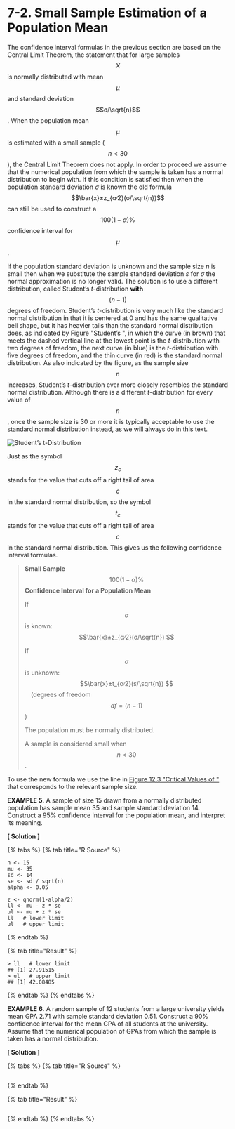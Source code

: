 # 7-2. Small Sample Estimation of a Population Mean

The confidence interval formulas in the previous section are based on the Central Limit Theorem, the statement that for large samples $$\bar{X}$$ is normally distributed with mean $$μ$$ and standard deviation $$σ/\sqrt{n}$$ . When the population mean $$μ$$ is estimated with a small sample \( $$n < 30$$ \), the Central Limit Theorem does not apply. In order to proceed we assume that the numerical population from which the sample is taken has a normal distribution to begin with. If this condition is satisfied then when the population standard deviation _σ_ is known the old formula $$\bar{x}±z_{α∕2}(σ/\sqrt{n})$$ can still be used to construct a $$100(1−α)\%$$ confidence interval for $$μ$$ .

If the population standard deviation is unknown and the sample size _n_ is small then when we substitute the sample standard deviation _s_ for _σ_ the normal approximation is no longer valid. The solution is to use a different distribution, called Student’s _t_-distribution **with** $$(n−1)$$ degrees of freedom. Student’s _t_-distribution is very much like the standard normal distribution in that it is centered at 0 and has the same qualitative bell shape, but it has heavier tails than the standard normal distribution does, as indicated by Figure  "Student’s ", in which the curve \(in brown\) that meets the dashed vertical line at the lowest point is the _t_-distribution with two degrees of freedom, the next curve \(in blue\) is the _t_-distribution with five degrees of freedom, and the thin curve \(in red\) is the standard normal distribution. As also indicated by the figure, as the sample size $$n$$ increases, Student’s _t_-distribution ever more closely resembles the standard normal distribution. Although there is a different _t_-distribution for every value of $$n$$ , once the sample size is 30 or more it is typically acceptable to use the standard normal distribution instead, as we will always do in this text.

![Student&#x2019;s t-Distribution](https://saylordotorg.github.io/text_introductory-statistics/section_11/3435a692ad23c4d5cf2b42e6aa8f5191.jpg)

Just as the symbol $$z_c$$ stands for the value that cuts off a right tail of area $$c$$ in the standard normal distribution, so the symbol $$t_c$$ stands for the value that cuts off a right tail of area $$c$$ in the standard normal distribution. This gives us the following confidence interval formulas.

> **Small Sample** $$100(1−α)\%$$ **Confidence Interval for a Population Mean** 
>
> If $$σ$$ is known: $$\bar{x}±z_{α∕2}(σ/\sqrt{n}) $$ 
>
> If $$σ$$ is unknown: $$\bar{x}±t_{α∕2}(s/\sqrt{n}) $$  \(degrees of freedom $$df=(n−1)$$ \)
>
> The population must be normally distributed.
>
> A sample is considered small when $$n < 30$$ .

To use the new formula we use the line in [Figure 12.3 "Critical Values of "](https://saylordotorg.github.io/text_introductory-statistics/s16-appendix.html) that corresponds to the relevant sample size.

**EXAMPLE 5.** A sample of size 15 drawn from a normally distributed population has sample mean 35 and sample standard deviation 14. Construct a 95% confidence interval for the population mean, and interpret its meaning.

**\[ Solution \]**

{% tabs %}
{% tab title="R Source" %}
```text
n <- 15
mu <- 35
sd <- 14
se <- sd / sqrt(n)
alpha <- 0.05

z <- qnorm(1-alpha/2)
ll <- mu - z * se
ul <- mu + z * se
ll   # lower limit
ul   # upper limit
```
{% endtab %}

{% tab title="Result" %}
```text
> ll   # lower limit
## [1] 27.91515
> ul   # upper limit
## [1] 42.08485
```
{% endtab %}
{% endtabs %}



**EXAMPLE 6.** A random sample of 12 students from a large university yields mean GPA 2.71 with sample standard deviation 0.51. Construct a 90% confidence interval for the mean GPA of all students at the university. Assume that the numerical population of GPAs from which the sample is taken has a normal distribution.

**\[ Solution \]**

{% tabs %}
{% tab title="R Source" %}
```text

```
{% endtab %}

{% tab title="Result" %}
```text

```
{% endtab %}
{% endtabs %}







